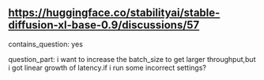 ## https://huggingface.co/stabilityai/stable-diffusion-xl-base-0.9/discussions/57

contains_question: yes

question_part: i want to increase the batch_size to get larger throughput,but i got linear growth of latency.if i run some incorrect settings?